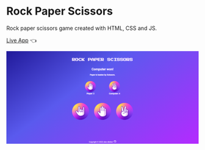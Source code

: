 # Rock Paper Scissors

Rock paper scissors game created with HTML, CSS and JS.

[Live App](https://alex-dishen.github.io/rock-paper-scissors/) :point_left:

![Preview](img/rock-paper-scissors.png)